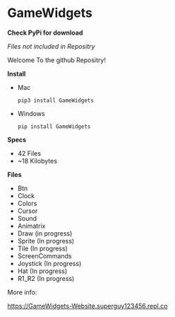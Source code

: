 # GameWidgets

**Check PyPi for download**

*Files not included in Repositry*

Welcome To the github Repositry!

**Install**

* Mac

  ```pip3 install GameWidgets```
  
* Windows

  ```pip install GameWidgets```

**Specs**

* 42 Files
* ~18 Kilobytes

**Files**

* Btn
* Clock
* Colors
* Cursor
* Sound
* Animatrix
* Draw (in progress)
* Sprite (In progress)
* Tile (In progress)
* ScreenCommands
* Joystick (In progress)
* Hat (In progress)
* R1_R2 (In progress)


More info:

https://GameWidgets-Website.superguy123456.repl.co
